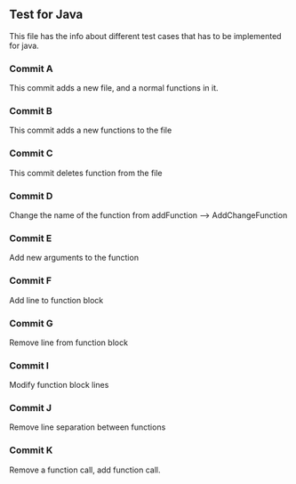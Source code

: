 ## Test for Java

This file has the info about different test cases
that has to be implemented for java.

### Commit A

This commit adds a new file, and a normal functions in it.

### Commit B

This commit adds a new functions to the file

### Commit C

This commit deletes function from the file

### Commit D

Change the name of the function from addFunction --> AddChangeFunction

### Commit E

Add new arguments to the function

### Commit F

Add line to function block

### Commit G

Remove line from function block

### Commit I

Modify function block lines

### Commit J

Remove line separation between functions

### Commit K

Remove a function call, add function call.